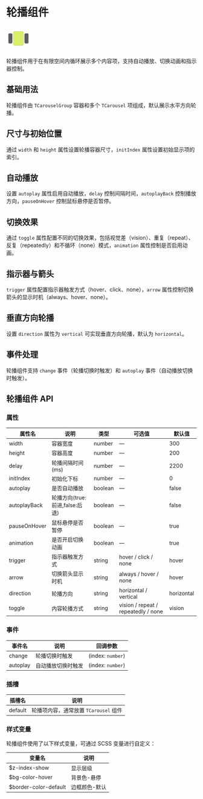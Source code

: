 # 轮播组件

![轮播组件](/components/carousel.png)

轮播组件用于在有限空间内循环展示多个内容项，支持自动播放、切换动画和指示器控制。

## 基础用法

轮播组件由 `TCarouselGroup` 容器和多个 `TCarousel` 项组成，默认展示水平方向轮播。

<demo component-name="carousel" examples="basic"></demo>

## 尺寸与初始位置

通过 `width` 和 `height` 属性设置轮播容器尺寸，`initIndex` 属性设置初始显示项的索引。

<demo component-name="carousel" examples="size"></demo>

## 自动播放

设置 `autoplay` 属性启用自动播放，`delay` 控制间隔时间，`autoplayBack` 控制播放方向，`pauseOnHover` 控制鼠标悬停是否暂停。

<demo component-name="carousel" examples="autoplay"></demo>

## 切换效果

通过 `toggle` 属性配置不同的切换效果，包括视觉差（vision）、重复（repeat）、反复（repeatedly）和不循环（none）模式，`animation` 属性控制是否启用动画。

<demo component-name="carousel" examples="toggle"></demo>

## 指示器与箭头

`trigger` 属性配置指示器触发方式（hover、click、none），`arrow` 属性控制切换箭头的显示时机（always、hover、none）。

<demo component-name="carousel" examples="indicator"></demo>

## 垂直方向轮播

设置 `direction` 属性为 `vertical` 可实现垂直方向轮播，默认为 `horizontal`。

<demo component-name="carousel" examples="vertical"></demo>

## 事件处理

轮播组件支持 `change` 事件（轮播切换时触发）和 `autoplay` 事件（自动播放切换时触发）。

<demo component-name="carousel" examples="events"></demo>

## 轮播组件 API

### 属性

| 属性名 | 说明 | 类型 | 可选值 | 默认值 |
| --- | --- | --- | --- | --- |
| width | 容器宽度 | number | — | 300 |
| height | 容器高度 | number | — | 200 |
| delay | 轮播间隔时间(ms) | number | — | 2200 |
| initIndex | 初始化下标 | number | — | 0 |
| autoplay | 是否自动播放 | boolean | — | false |
| autoplayBack | 轮播方向(true:前进,false:后退) | boolean | — | false |
| pauseOnHover | 鼠标悬停是否暂停 | boolean | — | true |
| animation | 是否开启切换动画 | boolean | — | true |
| trigger | 指示器触发方式 | string | hover / click / none | hover |
| arrow | 切换箭头显示时机 | string | always / hover / none | hover |
| direction | 轮播方向 | string | horizontal / vertical | horizontal |
| toggle | 内容轮播方式 | string | vision / repeat / repeatedly / none | vision |

### 事件

| 事件名 | 说明 | 回调参数 |
| --- | --- | --- |
| change | 轮播切换时触发 | (index: `number`) |
| autoplay | 自动播放切换时触发 | (index: `number`) |

### 插槽

| 插槽名 | 说明 |
| --- | --- |
| default | 轮播项内容，通常放置 `TCarousel` 组件 |

### 样式变量

轮播组件使用了以下样式变量，可通过 SCSS 变量进行自定义：

| 变量名 | 说明 |
| --- | --- |
| $z-index-show | 显示层级 |
| $bg-color-hover | 背景色-悬停 |
| $border-color-default | 边框颜色-默认 |